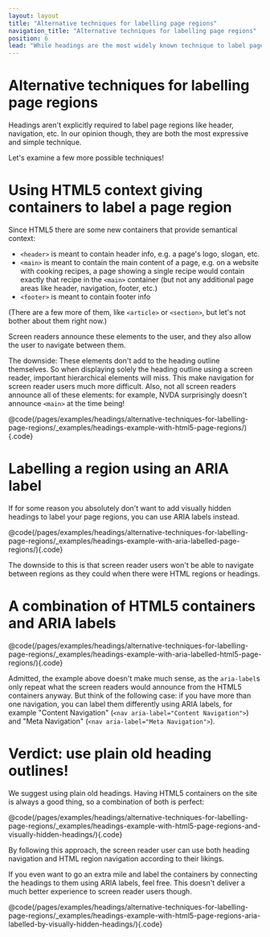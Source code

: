 ```yaml
---
layout: layout
title: "Alternative techniques for labelling page regions"
navigation_title: "Alternative techniques for labelling page regions"
position: 6
lead: "While headings are the most widely known technique to label page regions, there exist other ways to label content in HTML."
---
```


# Alternative techniques for labelling page regions

Headings aren't explicitly required to label page regions like header, navigation, etc. In our opinion though, they are both the most expressive and simple technique.

Let's examine a few more possible techniques!

# Using HTML5 context giving containers to label a page region

Since HTML5 there are some new containers that provide semantical context:

- `<header>` is meant to contain header info, e.g. a page's logo, slogan, etc.
- `<main>` is meant to contain the main content of a page, e.g. on a website with cooking recipes, a page showing a single recipe would contain exactly that recipe in the `<main>` container (but not any additional page areas like header, navigation, footer, etc.)
- `<footer>` is meant to contain footer info

(There are a few more of them, like `<article>` or `<section>`, but let's not bother about them right now.)

Screen readers announce these elements to the user, and they also allow the user to navigate between them.

The downside: These elements don't add to the heading outline themselves. So when displaying solely the heading outline using a screen reader, important hierarchical elements will miss. This make navigation for screen reader users much more difficult. Also, not all screen readers announce all of these elements: for example, NVDA surprisingly doesn't announce `<main>` at the time being!

@code(/pages/examples/headings/alternative-techniques-for-labelling-page-regions/_examples/headings-example-with-html5-page-regions/){.code}

# Labelling a region using an ARIA label

If for some reason you absolutely don't want to add visually hidden headings to label your page regions, you can use ARIA labels instead.

@code(/pages/examples/headings/alternative-techniques-for-labelling-page-regions/_examples/headings-example-with-aria-labelled-page-regions/){.code}

The downside to this is that screen reader users won't be able to navigate between regions as they could when there were HTML regions or headings.

# A combination of HTML5 containers and ARIA labels

@code(/pages/examples/headings/alternative-techniques-for-labelling-page-regions/_examples/headings-example-with-aria-labelled-html5-page-regions/){.code}

Admitted, the example above doesn't make much sense, as the `aria-label`s only repeat what the screen readers would announce from the HTML5 containers anyway. But think of the following case: if you have more than one navigation, you can label them differently using ARIA labels, for example "Content Navigation" (`<nav aria-label="Content Navigation">`) and "Meta Navigation" (`<nav aria-label="Meta Navigation">`).

# Verdict: use plain old heading outlines!

We suggest using plain old headings. Having HTML5 containers on the site is always a good thing, so a combination of both is perfect:

@code(/pages/examples/headings/alternative-techniques-for-labelling-page-regions/_examples/headings-example-with-html5-page-regions-and-visually-hidden-headings/){.code}

By following this approach, the screen reader user can use both heading navigation and HTML region navigation according to their likings.

If you even want to go an extra mile and label the containers by connecting the headings to them using ARIA labels, feel free. This doesn't deliver a much better experience to screen reader users though.

@code(/pages/examples/headings/alternative-techniques-for-labelling-page-regions/_examples/headings-example-with-html5-page-regions-aria-labelled-by-visually-hidden-headings/){.code}